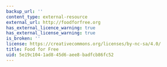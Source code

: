```yaml
---
backup_url: ''
content_type: external-resource
external_url: http://foodforfree.org
has_external_licence_warning: true
has_external_license_warning: true
is_broken: ''
license: https://creativecommons.org/licenses/by-nc-sa/4.0/
title: Food for Free
uid: 5e19c104-1ad8-45d6-aee8-badfcb86fc52
---
```

